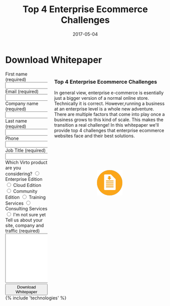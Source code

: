 ﻿---
title: Top 4 Enterprise Ecommerce Challenges
description: In general view, enterprise e-commerce is essentially just a bigger version of a normal online store. Technically it is correct. However,running a business at an enterprise level is a whole new adventure. There are multiple factors that come into play once a business grows to this kind of scale. This makes the transition a real challenge! In this whitepaper we'll provide top 4 challenges that enterprise ecommerce websites face and their best solutions.
date: 2017-05-04
permalink: download-enterprise-whitepaper
---
<div class="roadmap __responsive">
	<h1 class="head-title">Download Whitepaper</h1>
	<div class="columns">
		<div class="column">
			<div class="block">
				<form method="post">
					<input id="Contact[Subject]" type="hidden" name="Contact[Subject]" value="Download Top 4 Enterprise Ecommerce Challenges Whitepaper" />
					<input id="Contact[RedirectUrl]" type="hidden" name="Contact[RedirectUrl]" value="~/assets/files/enterprise-whitepaper.pdf" />
					<div class="column">
						<div class="control-group">
							<label for="FullName">First name (required)</label>
							<input id="Contact[FirstName]" tabindex="1" type="text" name="Contact[FirstName]" class="form-input" required="required" autocomplete="given-name" />
						</div>
						<div class="control-group">
							<label for="Email">Email (required)</label>
							<input id="Contact[Email]" tabindex="3" type="text" name="Contact[Email]" class="form-input" required="required" autocomplete="email" />
						</div>
						<div class="control-group">
							<label for="CompanyName">Company name (required)</label>
							<input id="Contact[CompanyName]" tabindex="5" type="text" name="Contact[CompanyName]" class="form-input" required="required" autocomplete="organization"/>
						</div>						
					</div>
					<div class="column">
						<div class="control-group">
							<label for="LastName">Last name (required)</label>
							<input id="Contact[LastName]" tabindex="2" type="text" name="Contact[LastName]" class="form-input" required="required" autocomplete="family-name"/>
						</div>		
						<div class="control-group">
							<label for="Phone">Phone</label>
							<input id="Contact[Phone]" type="tel" tabindex="4" name="Contact[Phone]" class="form-input" autocomplete="mobile"/>
						</div>
						<div class="control-group">
							<label for="JobTitle">Job Title (required)</label>
							<input id="Contact[JobTitle]" type="text" tabindex="6" name="Contact[JobTitle]" class="form-input" required="required" autocomplete="organization-title" />
						</div>														
					</div>
					<div class="control-group">
						<label for="SoftwareType">Which Virto product are you considering?</label>
						<label><input id="Contact[SoftwareType][Enterprise]" tabindex="7" name="Contact[SoftwareType]" type="radio" value="Enterprise Edition" /> Enterprise Edition</label>
						<label><input id="Contact[SoftwareType][Cloud]" name="Contact[SoftwareType]" type="radio" value="Cloud Edition" /> Cloud Edition</label>
						<label><input id="Contact[SoftwareType][Community]" name="Contact[SoftwareType]" type="radio" value="Community" /> Community Edition</label>
						<label><input id="Contact[SoftwareType][Training]" name="Contact[SoftwareType]" type="radio" value="Training" /> Training Services</label>
						<label><input id="Contact[SoftwareType][Consulting]" name="Contact[SoftwareType]" type="radio" value="Consulting" /> Consulting Services</label>
						<label><input id="Contact[SoftwareType][NotSure]" name="Contact[SoftwareType]" type="radio" value="Not Sure" /> I'm not sure yet</label>
					</div>
					<div class="control-group">
						<label for="Message">Tell us about your site, company and traffic (required)</label>
						<textarea id="Contact[Message]" rows="10" cols="30" name="Contact[Message]" class="form-text" required="required" tabindex="10"></textarea>
					</div>
					<div class="control-group">
						<button type="submit" class="button fill" tabindex="11">Download Whitepaper</button>
					</div>
				</form>
			</div>
		</div>
		<div class="column">
			<div class="block">
				<h3>Top 4 Enterprise Ecommerce Challenges</h3>
				<p class="text">
                    In general view, enterprise e-commerce is esentially just a bigger version of a normal online store. Technically it is correct. However,running a business at an enterprise level is a whole new adventure. There are multiple factors that come into play once a business grows to this kind of scale. This makes the transition a real challenge! In this whitepaper we'll provide top 4 challenges that enterprise ecommerce websites face and their best solutions.
                </p>
				<p style="margin-top: 100px; text-align: center;">
					<img src="../assets/images/whitepaper-download.png" />
				</p>
			</div>
		</div>
	</div> 
</div>
{% include 'technologies' %}
